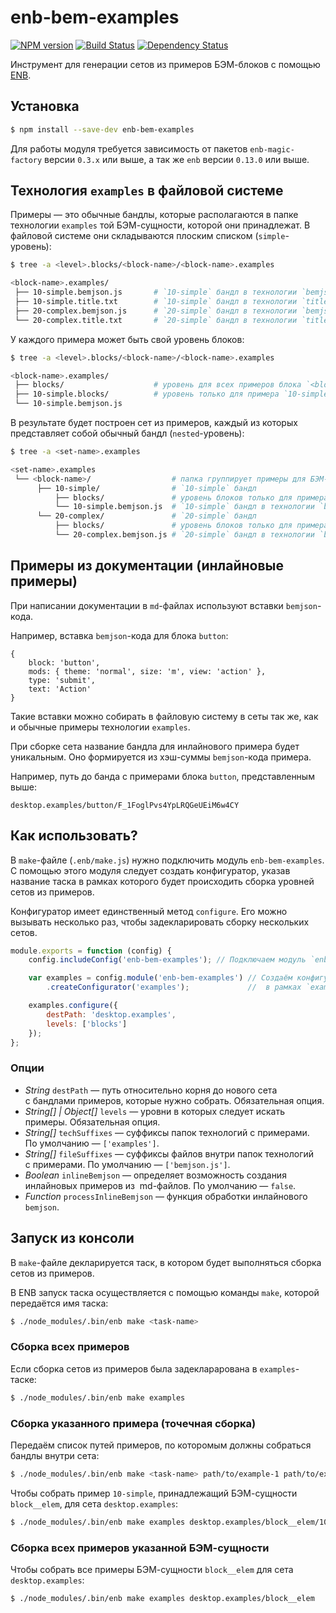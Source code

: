 enb-bem-examples
================

[![NPM version](http://img.shields.io/npm/v/enb-bem-examples.svg?style=flat)](http://www.npmjs.org/package/enb-bem-examples) [![Build Status](http://img.shields.io/travis/enb-bem/enb-bem-examples/master.svg?style=flat)](https://travis-ci.org/enb-bem/enb-bem-examples) [![Dependency Status](http://img.shields.io/david/enb-bem/enb-bem-examples.svg?style=flat)](https://david-dm.org/enb-bem/enb-bem-examples)

Инструмент для генерации сетов из примеров БЭМ-блоков с помощью [ENB](http://enb-make.info/).

Установка
----------

```sh
$ npm install --save-dev enb-bem-examples
```

Для работы модуля требуется зависимость от пакетов `enb-magic-factory` версии `0.3.x`  или выше, а так же `enb` версии `0.13.0` или выше.

Технология `examples` в файловой системе
-----------------------------------------

Примеры — это обычные бандлы, которые располагаются в папке технологии `examples` той БЭМ-сущности, которой они принадлежат.
В файловой системе они складываются плоским списком (`simple`-уровень):

```sh
$ tree -a <level>.blocks/<block-name>/<block-name>.examples

<block-name>.examples/
 ├── 10-simple.bemjson.js       # `10-simple` бандл в технологии `bemjson.js`
 ├── 10-simple.title.txt        # `10-simple` бандл в технологии `title.txt`
 ├── 20-complex.bemjson.js      # `20-simple` бандл в технологии `bemjson.js`
 └── 20-complex.title.txt       # `20-simple` бандл в технологии `title.txt`
```

У каждого примера может быть свой уровень блоков:

```sh
$ tree -a <level>.blocks/<block-name>/<block-name>.examples

<block-name>.examples/
 ├── blocks/                    # уровень для всех примеров блока `<block-name>`
 ├── 10-simple.blocks/          # уровень только для примера `10-simple`
 └── 10-simple.bemjson.js
```

В результате будет построен сет из примеров, каждый из которых представляет собой обычный бандл (`nested`-уровень):

```sh
$ tree -a <set-name>.examples

<set-name>.examples
 └── <block-name>/                  # папка группирует примеры для БЭМ-сущности
      ├── 10-simple/                # `10-simple` бандл
          ├── blocks/               # уровень блоков только для примера `10-simple`
          └── 10-simple.bemjson.js  # `10-simple` бандл в технологии `bemjson.js`
      └── 20-complex/               # `20-simple` бандл
          ├── blocks/               # уровень блоков только для примера `20-simple`
          └── 20-complex.bemjson.js # `20-simple` бандл в технологии `bemjson.js`
```

Примеры из документации (инлайновые примеры)
--------------------------------------------

При написании документации в `md`-файлах используют вставки `bemjson`-кода.

Например, вставка `bemjson`-кода для блока `button`:

```bemjson
{
    block: 'button',
    mods: { theme: 'normal', size: 'm', view: 'action' },
    type: 'submit',
    text: 'Action'
}
```

Такие вставки можно собирать в файловую систему в сеты так же, как и обычные примеры технологии `examples`.

При сборке сета название бандла для инлайнового примера будет уникальным. Оно формируется из хэш-суммы `bemjson`-кода примера.

Например, путь до банда с примерами блока `button`, представленным выше:

```
desktop.examples/button/F_1FoglPvs4YpLRQGeUEiM6w4CY
```

Как использовать?
-----------------

В `make`-файле (`.enb/make.js`) нужно подключить модуль `enb-bem-examples`.
С помощью этого модуля следует создать конфигуратор, указав название таска в рамках которого будет происходить сборка уровней сетов из примеров.

Конфигуратор имеет единственный метод `configure`. Его можно вызывать несколько раз, чтобы задекларировать сборку нескольких сетов.

```js
module.exports = function (config) {
    config.includeConfig('enb-bem-examples'); // Подключаем модуль `enb-bem-examples`.

    var examples = config.module('enb-bem-examples') // Создаём конфигуратор сетов
        .createConfigurator('examples');             //  в рамках `examples`-таска.

    examples.configure({
        destPath: 'desktop.examples',
        levels: ['blocks']
    });
};
```

### Опции

* *String* `destPath` &mdash;&nbsp;путь относительно корня до&nbsp;нового сета с&nbsp;бандлами примеров, которые нужно собрать. Обязательная опция.
* *String[] | Object[]* `levels` &mdash;&nbsp;уровни в&nbsp;которых следует искать примеры. Обязательная опция.
* *String[]* `techSuffixes` &mdash;&nbsp;суффиксы папок технологий с&nbsp;примерами. По&nbsp;умолчанию&nbsp;&mdash;&nbsp;`['examples']`.
* *String[]* `fileSuffixes` &mdash;&nbsp;суффиксы файлов внутри папок технологий с&nbsp;примерами. По&nbsp;умолчанию&nbsp;&mdash;&nbsp;`['bemjson.js']`.
* *Boolean* `inlineBemjson` &mdash;&nbsp;определяет возможность создания инлайновых примеров из &nbsp;md-файлов. По&nbsp;умолчанию&nbsp;&mdash;&nbsp;`false`.
* *Function* `processInlineBemjson` &mdash;&nbsp;функция обработки инлайнового `bemjson`.

Запуск из консоли
-----------------

В `make`-файле декларируется таск, в котором будет выполняться сборка сетов из примеров.

В ENB запуск таска осуществляется с помощью команды `make`, которой передаётся имя таска:

```sh
$ ./node_modules/.bin/enb make <task-name>
```

### Сборка всех примеров

Если сборка сетов из примеров была задекларарована в `examples`-таске:

```sh
$ ./node_modules/.bin/enb make examples
```

### Сборка указанного примера (точечная сборка)

Передаём список путей примеров, по которомым должны собраться бандлы внутри сета:

```sh
$ ./node_modules/.bin/enb make <task-name> path/to/example-1 path/to/example-2
```

Чтобы собрать пример `10-simple`, принадлежащий БЭМ-сущности `block__elem`, для сета `desktop.examples`:

```sh
$ ./node_modules/.bin/enb make examples desktop.examples/block__elem/10-simple
```

### Сборка всех примеров указанной БЭМ-сущности

Чтобы собрать все примеры БЭМ-сущности `block__elem` для сета `desktop.examples`:

```sh
$ ./node_modules/.bin/enb make examples desktop.examples/block__elem
```
